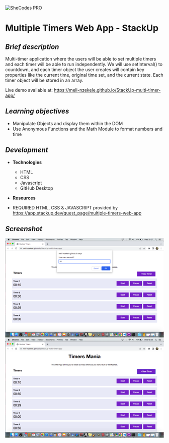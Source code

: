<img src="https://stackupmvp.cdn.bubble.io/f1634672846390x472202890032379400/Logo.svg" title="SheCodes PRO" alt="SheCodes PRO" width="200" height="50"/>&nbsp;

# Multiple Timers Web App - StackUp

## **_Brief description_**

Multi-timer application where the users will be able to set multiple timers and each timer will be able to run independently. We will use setInterval() to countdown, and each timer object the user creates will contain key properties like the current time, original time set, and the current state. Each timer object will be stored in an array.

Live demo available at: https://meli-nzekele.github.io/StackUp-multi-timer-app/

## **_Learning objectives_**

- Manipulate Objects and display them within the DOM
- Use Anonymous Functions and the Math Module to format numbers and time

## **_Development_**

- **Technologies**

  - HTML
  - CSS
  - Javascript
  - GitHub Desktop

- **Resources**

- REQUIRED HTML, CSS & JAVASCRIPT provided by https://app.stackup.dev/quest_page/multiple-timers-web-app

## **_Screenshot_**

![StackUp - Multple Timer1](/images/timerscreen1.png)
![StackUp - Multple Timer2](/images/timerscreen2.png)
